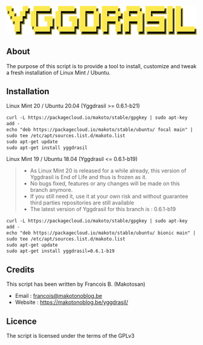 ![yggdrasil](logo.png)

About
-----

The purpose of this script is to provide a tool to install, customize and tweak a fresh installation of Linux Mint / Ubuntu.

Installation
------------

Linux Mint 20 / Ubuntu 20.04 (Yggdrasil >= 0.6.1-b21)

```shell
curl -L https://packagecloud.io/makoto/stable/gpgkey | sudo apt-key add -
echo "deb https://packagecloud.io/makoto/stable/ubuntu/ focal main" | sudo tee /etc/apt/sources.list.d/makoto.list
sudo apt-get update
sudo apt-get install yggdrasil
```

Linux Mint 19 / Ubuntu 18.04 (Yggdrasil <= 0.6.1-b19)

>* As Linux Mint 20 is released for a while already, this version of Yggdrasil is End of Life and thus is frozen as it.
>* No bugs fixed, features or any changes will be made on this branch anymore.
>* If you still need it, use it at your own risk and without guarantee third parties repositories are still available
>* The latest version of Yggdrasil for this branch is : 0.6.1-b19

```shell
curl -L https://packagecloud.io/makoto/stable/gpgkey | sudo apt-key add -
echo "deb https://packagecloud.io/makoto/stable/ubuntu/ bionic main" | sudo tee /etc/apt/sources.list.d/makoto.list
sudo apt-get update
sudo apt-get install yggdrasil=0.6.1-b19
```

Credits
-------

This script has been written by Francois B. (Makotosan)

* Email : francois@makotonoblog.be
* Website : https://makotonoblog.be/yggdrasil/

Licence
-------

The script is licensed under the terms of the GPLv3
